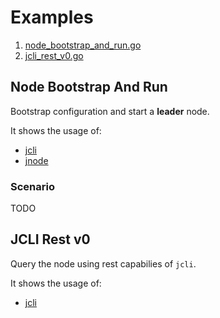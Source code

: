 # Examples

1) [node_bootstrap_and_run.go](#node-boostrap-and-run)
2) [jcli_rest_v0.go](#jcli-rest-v0)

## Node Bootstrap And Run

Bootstrap configuration and start a **leader** node.

It shows the usage of:

- [jcli](https://godoc.org/github.com/rinor/jorcli/jcli)
- [jnode](https://godoc.org/github.com/rinor/jorcli/jnode)

### Scenario

TODO

## JCLI Rest v0

Query the node using rest capabilies of `jcli`.

It shows the usage of:

- [jcli](https://godoc.org/github.com/rinor/jorcli/jcli)
